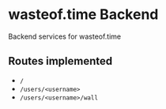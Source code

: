 # wasteof.time Backend
Backend services for wasteof.time
## Routes implemented
- `/`
- `/users/<username>`
- `/users/<username>/wall`
